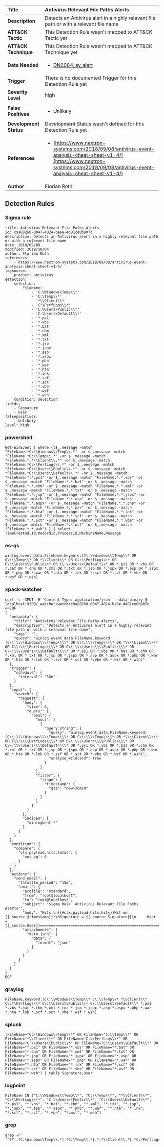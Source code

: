 | Title                    | Antivirus Relevant File Paths Alerts       |
|:-------------------------|:------------------|
| **Description**          | Detects an Antivirus alert in a highly relevant file path or with a relevant file name |
| **ATT&amp;CK Tactic**    |   This Detection Rule wasn't mapped to ATT&amp;CK Tactic yet  |
| **ATT&amp;CK Technique** |  This Detection Rule wasn't mapped to ATT&amp;CK Technique yet  |
| **Data Needed**          | <ul><li>[DN0084_av_alert](../Data_Needed/DN0084_av_alert.md)</li></ul>  |
| **Trigger**              |  There is no documented Trigger for this Detection Rule yet  |
| **Severity Level**       | high |
| **False Positives**      | <ul><li>Unlikely</li></ul>  |
| **Development Status**   |  Development Status wasn't defined for this Detection Rule yet  |
| **References**           | <ul><li>[https://www.nextron-systems.com/2018/09/08/antivirus-event-analysis-cheat-sheet-v1-4/](https://www.nextron-systems.com/2018/09/08/antivirus-event-analysis-cheat-sheet-v1-4/)</li></ul>  |
| **Author**               | Florian Roth |


## Detection Rules

### Sigma rule

```
title: Antivirus Relevant File Paths Alerts
id: c9a88268-0047-4824-ba6e-4d81ce0b907c
description: Detects an Antivirus alert in a highly relevant file path or with a relevant file name
date: 2018/09/09
modified: 2019/10/04
author: Florian Roth
references:
    - https://www.nextron-systems.com/2018/09/08/antivirus-event-analysis-cheat-sheet-v1-4/
logsource:
    product: antivirus
detection:
    selection:
        FileName:
            - 'C:\Windows\Temp\\*'
            - 'C:\Temp\\*'
            - '*\\Client\\*'
            - 'C:\PerfLogs\\*'
            - 'C:\Users\Public\\*'
            - 'C:\Users\Default\\*'
            - '*.ps1'
            - '*.vbs'
            - '*.bat'
            - '*.chm'
            - '*.xml'
            - '*.txt'
            - '*.jsp'
            - '*.jspx'
            - '*.asp'
            - '*.aspx'
            - '*.php'
            - '*.war'
            - '*.hta'
            - '*.lnk'
            - '*.scf'
            - '*.sct'
            - '*.vbe'
            - '*.wsf'
            - '*.wsh'
    condition: selection
fields:
    - Signature
    - User
falsepositives:
    - Unlikely
level: high

```





### powershell
    
```
Get-WinEvent | where {($_.message -match "FileName.*C:\\Windows\\Temp\\.*" -or $_.message -match "FileName.*C:\\Temp\\.*" -or $_.message -match "FileName.*.*\\Client\\.*" -or $_.message -match "FileName.*C:\\PerfLogs\\.*" -or $_.message -match "FileName.*C:\\Users\\Public\\.*" -or $_.message -match "FileName.*C:\\Users\\Default\\.*" -or $_.message -match "FileName.*.*.ps1" -or $_.message -match "FileName.*.*.vbs" -or $_.message -match "FileName.*.*.bat" -or $_.message -match "FileName.*.*.chm" -or $_.message -match "FileName.*.*.xml" -or $_.message -match "FileName.*.*.txt" -or $_.message -match "FileName.*.*.jsp" -or $_.message -match "FileName.*.*.jspx" -or $_.message -match "FileName.*.*.asp" -or $_.message -match "FileName.*.*.aspx" -or $_.message -match "FileName.*.*.php" -or $_.message -match "FileName.*.*.war" -or $_.message -match "FileName.*.*.hta" -or $_.message -match "FileName.*.*.lnk" -or $_.message -match "FileName.*.*.scf" -or $_.message -match "FileName.*.*.sct" -or $_.message -match "FileName.*.*.vbe" -or $_.message -match "FileName.*.*.wsf" -or $_.message -match "FileName.*.*.wsh") } | select TimeCreated,Id,RecordId,ProcessId,MachineName,Message
```


### es-qs
    
```
winlog.event_data.FileName.keyword:(C\:\\Windows\\Temp\\* OR C\:\\Temp\\* OR *\\Client\\* OR C\:\\PerfLogs\\* OR C\:\\Users\\Public\\* OR C\:\\Users\\Default\\* OR *.ps1 OR *.vbs OR *.bat OR *.chm OR *.xml OR *.txt OR *.jsp OR *.jspx OR *.asp OR *.aspx OR *.php OR *.war OR *.hta OR *.lnk OR *.scf OR *.sct OR *.vbe OR *.wsf OR *.wsh)
```


### xpack-watcher
    
```
curl -s -XPUT -H 'Content-Type: application/json' --data-binary @- localhost:9200/_watcher/watch/c9a88268-0047-4824-ba6e-4d81ce0b907c <<EOF
{
  "metadata": {
    "title": "Antivirus Relevant File Paths Alerts",
    "description": "Detects an Antivirus alert in a highly relevant file path or with a relevant file name",
    "tags": "",
    "query": "winlog.event_data.FileName.keyword:(C\\:\\\\Windows\\\\Temp\\\\* OR C\\:\\\\Temp\\\\* OR *\\\\Client\\\\* OR C\\:\\\\PerfLogs\\\\* OR C\\:\\\\Users\\\\Public\\\\* OR C\\:\\\\Users\\\\Default\\\\* OR *.ps1 OR *.vbs OR *.bat OR *.chm OR *.xml OR *.txt OR *.jsp OR *.jspx OR *.asp OR *.aspx OR *.php OR *.war OR *.hta OR *.lnk OR *.scf OR *.sct OR *.vbe OR *.wsf OR *.wsh)"
  },
  "trigger": {
    "schedule": {
      "interval": "30m"
    }
  },
  "input": {
    "search": {
      "request": {
        "body": {
          "size": 0,
          "query": {
            "bool": {
              "must": [
                {
                  "query_string": {
                    "query": "winlog.event_data.FileName.keyword:(C\\:\\\\Windows\\\\Temp\\\\* OR C\\:\\\\Temp\\\\* OR *\\\\Client\\\\* OR C\\:\\\\PerfLogs\\\\* OR C\\:\\\\Users\\\\Public\\\\* OR C\\:\\\\Users\\\\Default\\\\* OR *.ps1 OR *.vbs OR *.bat OR *.chm OR *.xml OR *.txt OR *.jsp OR *.jspx OR *.asp OR *.aspx OR *.php OR *.war OR *.hta OR *.lnk OR *.scf OR *.sct OR *.vbe OR *.wsf OR *.wsh)",
                    "analyze_wildcard": true
                  }
                }
              ],
              "filter": {
                "range": {
                  "timestamp": {
                    "gte": "now-30m/m"
                  }
                }
              }
            }
          }
        },
        "indices": [
          "winlogbeat-*"
        ]
      }
    }
  },
  "condition": {
    "compare": {
      "ctx.payload.hits.total": {
        "not_eq": 0
      }
    }
  },
  "actions": {
    "send_email": {
      "throttle_period": "15m",
      "email": {
        "profile": "standard",
        "from": "root@localhost",
        "to": "root@localhost",
        "subject": "Sigma Rule 'Antivirus Relevant File Paths Alerts'",
        "body": "Hits:\n{{#ctx.payload.hits.hits}}Hit on {{_source.@timestamp}}:\nSignature = {{_source.Signature}}\n     User = {{_source.User}}================================================================================\n{{/ctx.payload.hits.hits}}",
        "attachments": {
          "data.json": {
            "data": {
              "format": "json"
            }
          }
        }
      }
    }
  }
}
EOF

```


### graylog
    
```
FileName.keyword:(C\:\\Windows\\Temp\\* C\:\\Temp\\* *\\Client\\* C\:\\PerfLogs\\* C\:\\Users\\Public\\* C\:\\Users\\Default\\* *.ps1 *.vbs *.bat *.chm *.xml *.txt *.jsp *.jspx *.asp *.aspx *.php *.war *.hta *.lnk *.scf *.sct *.vbe *.wsf *.wsh)
```


### splunk
    
```
(FileName="C:\\Windows\\Temp\\*" OR FileName="C:\\Temp\\*" OR FileName="*\\Client\\*" OR FileName="C:\\PerfLogs\\*" OR FileName="C:\\Users\\Public\\*" OR FileName="C:\\Users\\Default\\*" OR FileName="*.ps1" OR FileName="*.vbs" OR FileName="*.bat" OR FileName="*.chm" OR FileName="*.xml" OR FileName="*.txt" OR FileName="*.jsp" OR FileName="*.jspx" OR FileName="*.asp" OR FileName="*.aspx" OR FileName="*.php" OR FileName="*.war" OR FileName="*.hta" OR FileName="*.lnk" OR FileName="*.scf" OR FileName="*.sct" OR FileName="*.vbe" OR FileName="*.wsf" OR FileName="*.wsh") | table Signature,User
```


### logpoint
    
```
FileName IN ["C:\\Windows\\Temp\\*", "C:\\Temp\\*", "*\\Client\\*", "C:\\PerfLogs\\*", "C:\\Users\\Public\\*", "C:\\Users\\Default\\*", "*.ps1", "*.vbs", "*.bat", "*.chm", "*.xml", "*.txt", "*.jsp", "*.jspx", "*.asp", "*.aspx", "*.php", "*.war", "*.hta", "*.lnk", "*.scf", "*.sct", "*.vbe", "*.wsf", "*.wsh"]
```


### grep
    
```
grep -P '^(?:.*C:\Windows\Temp\\.*|.*C:\Temp\\.*|.*.*\\Client\\.*|.*C:\PerfLogs\\.*|.*C:\Users\Public\\.*|.*C:\Users\Default\\.*|.*.*\.ps1|.*.*\.vbs|.*.*\.bat|.*.*\.chm|.*.*\.xml|.*.*\.txt|.*.*\.jsp|.*.*\.jspx|.*.*\.asp|.*.*\.aspx|.*.*\.php|.*.*\.war|.*.*\.hta|.*.*\.lnk|.*.*\.scf|.*.*\.sct|.*.*\.vbe|.*.*\.wsf|.*.*\.wsh)'
```



